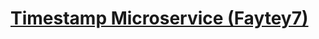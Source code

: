 
# [Timestamp Microservice (Faytey7)](https://www.freecodecamp.org/learn/apis-and-microservices/apis-and-microservices-projects/timestamp-microservice)
